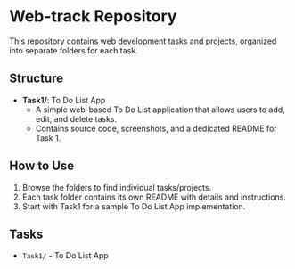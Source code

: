 # Web-track Repository

This repository contains web development tasks and projects, organized into separate folders for each task.

## Structure

- **Task1/**: To Do List App
  - A simple web-based To Do List application that allows users to add, edit, and delete tasks.
  - Contains source code, screenshots, and a dedicated README for Task 1.

## How to Use

1. Browse the folders to find individual tasks/projects.
2. Each task folder contains its own README with details and instructions.
3. Start with Task1 for a sample To Do List App implementation.

## Tasks

- `Task1/` - To Do List App

